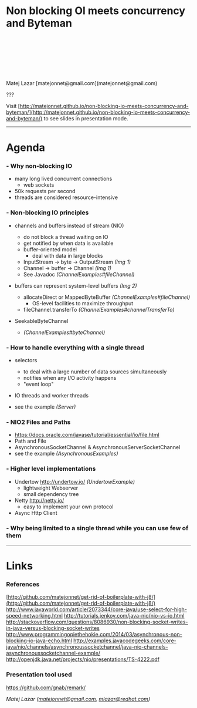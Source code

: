 Non blocking OI meets concurrency and Byteman
=============================================
<br />
<br />
<br />
<br />
<br />
<br />
<br />
Matej Lazar [matejonnet@gmail.com](matejonnet@gmail.com)

???

Visit [http://matejonnet.github.io/non-blocking-io-meets-concurrency-and-byteman/](http://matejonnet.github.io/non-blocking-io-meets-concurrency-and-byteman/) to see slides in presentation mode.

---

Agenda
======

### - Why non-blocking IO
- many long lived concurrent connections
    - web sockets
- 50k requests per second
- threads are considered resource-intensive

### - Non-blocking IO principles

- channels and buffers instead of stream (NIO)
    - do not block a thread waiting on IO
    - get notified by when data is available
    - buffer-oriented model
        - deal with data in large blocks
    - InputStream -> byte -> OutputStream _(Img 1)_
    - Channel -> buffer -> Channel _(Img 1)_
    - See Javadoc _(ChannelExamples#fileChannel)_

- buffers can represent system-level buffers _(Img 2)_
    - allocateDirect or MappedByteBuffer _(ChannelExamples#fileChannel)_
        - OS-level facilities to maximize throughput
    - fileChannel.transferTo _(ChannelExamples#channelTransferTo)_
- SeekableByteChannel
    - _(ChannelExamples#byteChannel)_



### - How to handle everything with a single thread
- selectors
    - to deal with a large number of data sources simultaneously
    - notifies when any I/O activity happens
    - "event loop"

- IO threads and worker threads

- see the example _(Server)_

### - NIO2 Files and Paths
- https://docs.oracle.com/javase/tutorial/essential/io/file.html
- Path and File
- AsynchronousSocketChannel & AsynchronousServerSocketChannel
- see the example _(AsynchronousExamples)_

### - Higher level implementations
- Undertow http://undertow.io/ _(UndertowExample)_
    - lightweight Webserver
    - small dependency tree
- Netty http://netty.io/
    - easy to implement your own protocol
- Async Http Client


### - Why being limited to a single thread while you can use few of them

---

Links
=====

### References

[http://github.com/matejonnet/get-rid-of-boilerplate-with-j8/](http://github.com/matejonnet/get-rid-of-boilerplate-with-j8/)
http://www.javaworld.com/article/2073344/core-java/use-select-for-high-speed-networking.html
http://tutorials.jenkov.com/java-nio/nio-vs-io.html
http://stackoverflow.com/questions/8086930/non-blocking-socket-writes-in-java-versus-blocking-socket-writes
http://www.programmingopiethehokie.com/2014/03/asynchronous-non-blocking-io-java-echo.html
http://examples.javacodegeeks.com/core-java/nio/channels/asynchronoussocketchannel/java-nio-channels-asynchronoussocketchannel-example/
http://openjdk.java.net/projects/nio/presentations/TS-4222.pdf

### Presentation tool used
https://github.com/gnab/remark/

*Matej Lazar (matejonnet@gmail.com, mlazar@redhat.com)*
